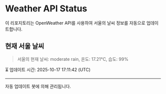 
# Weather API Status

이 리포지토리는 OpenWeather API를 사용하여 서울의 날씨 정보를 자동으로 업데이트합니다.

## 현재 서울 날씨
> 서울의 현재 날씨: moderate rain, 온도: 17.21°C, 습도: 99%

⏳ 업데이트 시간: 2025-10-17 17:11:42 (UTC)

---
자동 업데이트 봇에 의해 관리됩니다.
